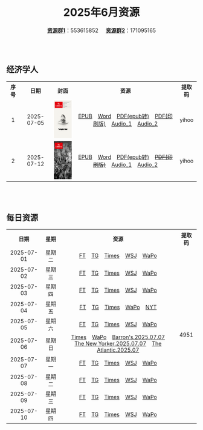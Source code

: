 <div align="center">

# 2025年6月资源

[**资源群1**](https://qm.qq.com/q/p2QRKKD9oA)：553615852 &nbsp;&nbsp;&nbsp;&nbsp;[**资源群2**](https://qm.qq.com/q/XNwz6qD0IO)：171095165

</div>
<br>
<br>

## 经济学人

<table align="center">
        <tr>
            <th align="center">序号</th>
            <th align="center">日期</th>
            <th align="center">封面</th>
            <th align="center">资源</th>
            <th align="center">提取码</th>
        </tr>
        <tr>
            <td align="center">1</td>
            <td align="center">2025-07-05</td>
            <td align="center">
                <img src="https://raw.githubusercontent.com/yihoowong/yihoo/refs/heads/main/asset/images/20250705_DE_EU.webp" width="75" height="100">
            </td>
            <td align="center">
                <a href="https://yihoo.lanzouo.com/i8peK308awba">EPUB</a>&nbsp;&nbsp;&nbsp;
                <a href="https://yihoo.lanzouo.com/iwICr308ayvc">Word</a>&nbsp;&nbsp;&nbsp;
                <a href="https://yihoo.lanzouo.com/i185s308az8f">PDF(epub转)</a>&nbsp;&nbsp;&nbsp;
                <a href="https://yihoo.lanzouo.com/iMSgM30bmo5g">PDF(印刷版)</a>&nbsp;&nbsp;&nbsp;
                <a href="https://yihoo.lanzouo.com/iAIuM308avgj">Audio_1</a>&nbsp;&nbsp;&nbsp;
                <a href="https://yihoo.lanzouo.com/iuHur308arwb">Audio_2</a>
            </td>
            <td align="center">yihoo</td>
        </tr>
        <tr>
            <td align="center">2</td>
            <td align="center">2025-07-12</td>
            <td align="center">
                <img src="https://raw.githubusercontent.com/yihoowong/yihoo/refs/heads/main/asset/images/20250712_DE_EU.webp" width="75" height="100">
            </td>
            <td align="center">
                <a href="https://yihoo.lanzouo.com/ihzNH30sob1i">EPUB</a>&nbsp;&nbsp;&nbsp;
                <a href="https://yihoo.lanzouo.com/iRkW230soamd">Word</a>&nbsp;&nbsp;&nbsp;
                <a href="https://yihoo.lanzouo.com/iwgKK30sobmj">PDF(epub转)</a>&nbsp;&nbsp;&nbsp;
                <s><a href="">PDF(印刷版)</a></s>&nbsp;&nbsp;&nbsp;
                <a href="https://yihoo.lanzouo.com/iBpQw30t8l2j">Audio_1</a>&nbsp;&nbsp;&nbsp;
                <a href="https://yihoo.lanzouo.com/ikhlr30t8b9g">Audio_2</a>
            </td>
            <td align="center">yihoo</td>
        </tr>
</table>

<br>
<br>

## 每日资源

<table align="center">
        <tr>
            <th align="center">日期</th>
            <th align="center">星期</th>
            <th align="center">资源</th>
            <th align="center">提取码</th>
        </tr>
        <tr>
            <td align="center">2025-07-01</td>
            <td align="center">星期二</td>
            <td align="center">
                <a href="https://url12.ctfile.com/f/47748612-1523451451-88e1df">FT</a>&nbsp;&nbsp;&nbsp;
                <a href="https://url12.ctfile.com/f/47748612-1523452330-6a0a67">TG</a>&nbsp;&nbsp;&nbsp;
                <a href="https://url12.ctfile.com/f/47748612-1523452063-22aff3">Times</a>&nbsp;&nbsp;&nbsp;
                <a href="https://url12.ctfile.com/f/47748612-1523451145-96472c">WSJ</a>&nbsp;&nbsp;&nbsp;
                <a href="https://url12.ctfile.com/f/47748612-1523451220-21fa40">WaPo</a>
            </td>
            <td rowspan="30" align="center">4951</td>
        </tr>
        <tr>
            <td align="center">2025-07-02</td>
            <td align="center">星期三</td>
            <td align="center">
                <a href="https://url12.ctfile.com/f/47748612-1523599654-6e2b8c">FT</a>&nbsp;&nbsp;&nbsp;
                <a href="https://url12.ctfile.com/f/47748612-1523599732-d5dac0">TG</a>&nbsp;&nbsp;&nbsp;
                <a href="https://url12.ctfile.com/f/47748612-1523599684-94834a">Times</a>&nbsp;&nbsp;&nbsp;
                <a href="https://url12.ctfile.com/f/47748612-1523599543-2a0557">WSJ</a>&nbsp;&nbsp;&nbsp;
                <a href="https://url12.ctfile.com/f/47748612-1523599555-524a50">WaPo</a>
            </td>
        </tr>
        <tr>
            <td align="center">2025-07-03</td>
            <td align="center">星期四</td>
            <td align="center">
                <a href="https://url12.ctfile.com/f/47748612-1523734189-6f77e0">FT</a>&nbsp;&nbsp;&nbsp;
                <a href="https://url12.ctfile.com/f/47748612-1523734693-88c9bf">TG</a>&nbsp;&nbsp;&nbsp;
                <a href="https://url12.ctfile.com/f/47748612-1523734222-ad006f">Times</a>&nbsp;&nbsp;&nbsp;
                <a href="https://url12.ctfile.com/f/47748612-1523734156-dbed7f">WSJ</a>&nbsp;&nbsp;&nbsp;
                <a href="https://url12.ctfile.com/f/47748612-1523736772-ac0bcf">WaPo</a>
            </td>
        </tr>
        <tr>
            <td align="center">2025-07-04</td>
            <td align="center">星期五</td>
            <td align="center">
                <a href="https://url12.ctfile.com/f/47748612-1523888659-2312ef">FT</a>&nbsp;&nbsp;&nbsp;
                <a href="https://url12.ctfile.com/f/47748612-1523888809-3de2f2">TG</a>&nbsp;&nbsp;&nbsp;
                <a href="https://url12.ctfile.com/f/47748612-1523888758-7af3e7">Times</a>&nbsp;&nbsp;&nbsp;
                <a href="https://url12.ctfile.com/f/47748612-1523888641-527f84">WaPo</a>&nbsp;&nbsp;&nbsp;
                <a href="https://url12.ctfile.com/f/47748612-1523888719-8c3687">NYT</a>
            </td>
        </tr>
        <tr>
            <td align="center">2025-07-05</td>
            <td align="center">星期六</td>
            <td align="center">
                <a href="https://url12.ctfile.com/f/47748612-1524124750-8390c2">FT</a>&nbsp;&nbsp;&nbsp;
                <a href="https://url12.ctfile.com/f/47748612-1524131746-c31aac">TG</a>&nbsp;&nbsp;&nbsp;
                <a href="https://url12.ctfile.com/f/47748612-1524124888-7a4278">Times</a>&nbsp;&nbsp;&nbsp;
                <a href="https://url12.ctfile.com/f/47748612-1524124546-4e659b">WSJ</a>&nbsp;&nbsp;&nbsp;
                <a href="https://url12.ctfile.com/f/47748612-1524131782-182311">WaPo</a>
            </td>
        </tr>
        <tr>
            <td align="center">2025-07-06</td>
            <td align="center">星期日</td>
            <td align="center">
                <a href="https://url12.ctfile.com/f/47748612-1524345064-dd3f5c">Times</a>&nbsp;&nbsp;&nbsp;
                <a href="https://url12.ctfile.com/f/47748612-1524344950-c304e9">WaPo</a>&nbsp;&nbsp;&nbsp;
                <a href="https://url12.ctfile.com/f/47748612-1524345124-3ecbdb">Barron's.2025.07.07</a><br>
                <a href="https://url12.ctfile.com/f/47748612-1524345226-311d0d">The New Yorker.2025.07.07</a>&nbsp;&nbsp;&nbsp;
                <a href="https://url12.ctfile.com/f/47748612-1524345145-69e08e">The Atlantic.2025.07</a>
            </td>
        </tr>
        <tr>
            <td align="center">2025-07-07</td>
            <td align="center">星期一</td>
            <td align="center">
                <a href="https://url12.ctfile.com/f/47748612-1524505690-5f32ab">FT</a>&nbsp;&nbsp;&nbsp;
                <a href="https://url12.ctfile.com/f/47748612-1524506005-abe474">TG</a>&nbsp;&nbsp;&nbsp;
                <a href="https://url12.ctfile.com/f/47748612-1524505789-296067">Times</a>&nbsp;&nbsp;&nbsp;
                <a href="https://url12.ctfile.com/f/47748612-1524505468-cb29ee">WSJ</a>&nbsp;&nbsp;&nbsp;
                <a href="https://url12.ctfile.com/f/47748612-1524505549-e7bbb5">WaPo</a>
            </td>
        </tr>
        <tr>
            <td align="center">2025-07-08</td>
            <td align="center">星期二</td>
            <td align="center">
                <a href="https://url12.ctfile.com/f/47748612-1524680803-5fede5">FT</a>&nbsp;&nbsp;&nbsp;
                <a href="https://url12.ctfile.com/f/47748612-1524681118-c0a964">TG</a>&nbsp;&nbsp;&nbsp;
                <a href="https://url12.ctfile.com/f/47748612-1524680908-129b36">Times</a>&nbsp;&nbsp;&nbsp;
                <a href="https://url12.ctfile.com/f/47748612-1524680695-456a3f">WSJ</a>&nbsp;&nbsp;&nbsp;
                <a href="https://url12.ctfile.com/f/47748612-1524681178-23a254">WaPo</a>
            </td>
        </tr>
        <tr>
            <td align="center">2025-07-09</td>
            <td align="center">星期三</td>
            <td align="center">
                <a href="https://url12.ctfile.com/f/47748612-1524864391-4b37d5">FT</a>&nbsp;&nbsp;&nbsp;
                <a href="https://url12.ctfile.com/f/47748612-1524865870-d509a2">TG</a>&nbsp;&nbsp;&nbsp;
                <a href="https://url12.ctfile.com/f/47748612-1524865669-dceea6">Times</a>&nbsp;&nbsp;&nbsp;
                <a href="https://url12.ctfile.com/f/47748612-1524863863-c20d4f">WSJ</a>&nbsp;&nbsp;&nbsp;
                <a href="https://url12.ctfile.com/f/47748612-1524864142-509055">WaPo</a>
            </td>
        </tr>
        <tr>
            <td align="center">2025-07-10</td>
            <td align="center">星期四</td>
            <td align="center">
                <a href="https://url12.ctfile.com/f/47748612-1525022314-42f809">FT</a>&nbsp;&nbsp;&nbsp;
                <a href="https://url12.ctfile.com/f/47748612-1525022977-4b911f">TG</a>&nbsp;&nbsp;&nbsp;
                <a href="https://url12.ctfile.com/f/47748612-1525022665-322b31">Times</a>&nbsp;&nbsp;&nbsp;
                <a href="https://url12.ctfile.com/f/47748612-1525021777-d38b88">WSJ</a>&nbsp;&nbsp;&nbsp;
                <a href="https://url12.ctfile.com/f/47748612-1525021813-a22f3a">WaPo</a>
            </td>
        </tr>
</table>
